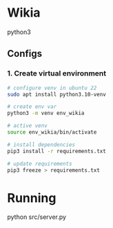 # Wikia

python3 

## Configs

### 1. Create virtual environment

```bash
# configure venv in ubuntu 22
sudo apt install python3.10-venv

# create env var
python3 -m venv env_wikia

# active venv
source env_wikia/bin/activate

# install dependencies
pip3 install -r requirements.txt

# update requirements
pip3 freeze > requirements.txt
```

# Running
python src/server.py 


